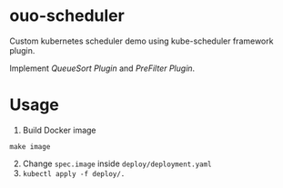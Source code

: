 # ouo-scheduler
Custom kubernetes scheduler demo using kube-scheduler framework plugin.

Implement *QueueSort Plugin* and *PreFilter Plugin*.

# Usage

1. Build Docker image
  ```
  make image
  ```
2. Change `spec.image` inside `deploy/deployment.yaml`
3. `kubectl apply -f deploy/.`
